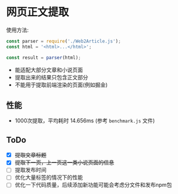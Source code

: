 # 网页正文提取
使用方法: 
```javascript
const parser = require('./Web2Article.js');
const html = '<html>...</html>';

const result = parser(html);
```

- 能适配大部分文章和小说页面
- 提取出来的结果只包含正文部分
- 不能用于提取前端渲染的页面(例如掘金)

## 性能
- 1000次提取，平均耗时 14.656ms (参考 `benchmark.js` 文件)

## ToDo
- [x] ~~提取文章标题~~
- [x] ~~提取下一页，上一页这一类小说页面的信息~~
- [ ] 提取发布时间
- [ ] 优化大量标签的情况下的性能
- [ ] 优化一下代码质量，后续添加新功能可能会考虑分文件和发布npm包
